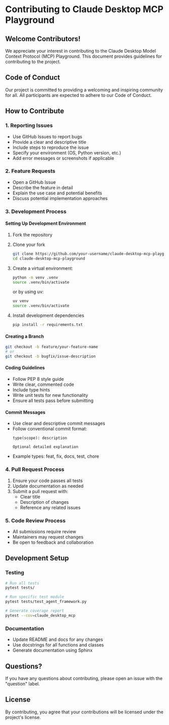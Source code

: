 # Contributing to Claude Desktop MCP Playground

## Welcome Contributors!

We appreciate your interest in contributing to the Claude Desktop Model Context Protocol (MCP) Playground. This document provides guidelines for contributing to the project.

## Code of Conduct

Our project is committed to providing a welcoming and inspiring community for all. All participants are expected to adhere to our Code of Conduct.

## How to Contribute

### 1. Reporting Issues

- Use GitHub Issues to report bugs
- Provide a clear and descriptive title
- Include steps to reproduce the issue
- Specify your environment (OS, Python version, etc.)
- Add error messages or screenshots if applicable

### 2. Feature Requests

- Open a GitHub Issue
- Describe the feature in detail
- Explain the use case and potential benefits
- Discuss potential implementation approaches

### 3. Development Process

#### Setting Up Development Environment

1. Fork the repository
2. Clone your fork
   ```bash
   git clone https://github.com/your-username/claude-desktop-mcp-playground.git
   cd claude-desktop-mcp-playground
   ```

3. Create a virtual environment:
   ```bash
   python -m venv .venv
   source .venv/bin/activate
   ```
   or by using uv:
   ```bash
   uv venv
   source .venv/bin/activate
   ```

4. Install development dependencies
   ```bash
   pip install -r requirements.txt
   ```

#### Creating a Branch

```bash
git checkout -b feature/your-feature-name
# or
git checkout -b bugfix/issue-description
```

#### Coding Guidelines

- Follow PEP 8 style guide
- Write clear, commented code
- Include type hints
- Write unit tests for new functionality
- Ensure all tests pass before submitting

#### Commit Messages

- Use clear and descriptive commit messages
- Follow conventional commit format:
  ```
  type(scope): description
  
  Optional detailed explanation
  ```
- Example types: feat, fix, docs, test, chore

### 4. Pull Request Process

1. Ensure your code passes all tests
2. Update documentation as needed
3. Submit a pull request with:
   - Clear title
   - Description of changes
   - Reference any related issues

### 5. Code Review Process

- All submissions require review
- Maintainers may request changes
- Be open to feedback and collaboration

## Development Setup

### Testing

```bash
# Run all tests
pytest tests/

# Run specific test module
pytest tests/test_agent_framework.py

# Generate coverage report
pytest --cov=claude_desktop_mcp
```

### Documentation

- Update README and docs for any changes
- Use docstrings for all functions and classes
- Generate documentation using Sphinx

## Questions?

If you have any questions about contributing, please open an issue with the "question" label.

## License

By contributing, you agree that your contributions will be licensed under the project's license.
